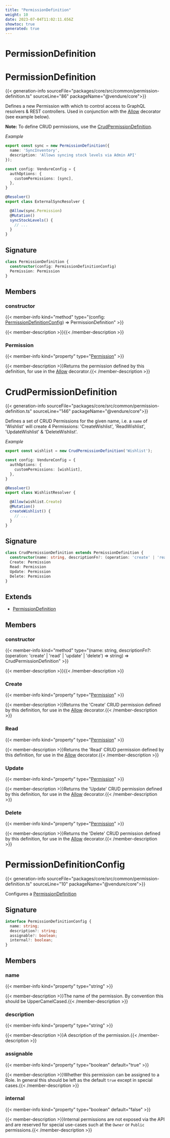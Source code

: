 ```yaml
---
title: "PermissionDefinition"
weight: 10
date: 2023-07-04T11:02:11.656Z
showtoc: true
generated: true
---
```

<!-- This file was generated from the Vendure source. Do not modify. Instead, re-run the "docs:build" script -->

# PermissionDefinition
<div class="symbol">


# PermissionDefinition

{{< generation-info sourceFile="packages/core/src/common/permission-definition.ts" sourceLine="86" packageName="@vendure/core">}}

Defines a new Permission with which to control access to GraphQL resolvers & REST controllers.
Used in conjunction with the <a href='/typescript-api/request/allow-decorator#allow'>Allow</a> decorator (see example below).

**Note:** To define CRUD permissions, use the <a href='/typescript-api/auth/permission-definition#crudpermissiondefinition'>CrudPermissionDefinition</a>.

*Example*

```TypeScript
export const sync = new PermissionDefinition({
  name: 'SyncInventory',
  description: 'Allows syncing stock levels via Admin API'
});
```

```TypeScript
const config: VendureConfig = {
  authOptions: {
    customPermissions: [sync],
  },
}
```

```TypeScript
@Resolver()
export class ExternalSyncResolver {

  @Allow(sync.Permission)
  @Mutation()
  syncStockLevels() {
    // ...
  }
}
```

## Signature

```TypeScript
class PermissionDefinition {
  constructor(config: PermissionDefinitionConfig)
  Permission: Permission
}
```
## Members

### constructor

{{< member-info kind="method" type="(config: <a href='/typescript-api/auth/permission-definition#permissiondefinitionconfig'>PermissionDefinitionConfig</a>) => PermissionDefinition"  >}}

{{< member-description >}}{{< /member-description >}}

### Permission

{{< member-info kind="property" type="<a href='/typescript-api/common/permission#permission'>Permission</a>"  >}}

{{< member-description >}}Returns the permission defined by this definition, for use in the
<a href='/typescript-api/request/allow-decorator#allow'>Allow</a> decorator.{{< /member-description >}}


</div>
<div class="symbol">


# CrudPermissionDefinition

{{< generation-info sourceFile="packages/core/src/common/permission-definition.ts" sourceLine="146" packageName="@vendure/core">}}

Defines a set of CRUD Permissions for the given name, i.e. a `name` of 'Wishlist' will create
4 Permissions: 'CreateWishlist', 'ReadWishlist', 'UpdateWishlist' & 'DeleteWishlist'.

*Example*

```TypeScript
export const wishlist = new CrudPermissionDefinition('Wishlist');
```

```TypeScript
const config: VendureConfig = {
  authOptions: {
    customPermissions: [wishlist],
  },
}
```

```TypeScript
@Resolver()
export class WishlistResolver {

  @Allow(wishlist.Create)
  @Mutation()
  createWishlist() {
    // ...
  }
}
```

## Signature

```TypeScript
class CrudPermissionDefinition extends PermissionDefinition {
  constructor(name: string, descriptionFn?: (operation: 'create' | 'read' | 'update' | 'delete') => string)
  Create: Permission
  Read: Permission
  Update: Permission
  Delete: Permission
}
```
## Extends

 * <a href='/typescript-api/auth/permission-definition#permissiondefinition'>PermissionDefinition</a>


## Members

### constructor

{{< member-info kind="method" type="(name: string, descriptionFn?: (operation: 'create' | 'read' | 'update' | 'delete') =&#62; string) => CrudPermissionDefinition"  >}}

{{< member-description >}}{{< /member-description >}}

### Create

{{< member-info kind="property" type="<a href='/typescript-api/common/permission#permission'>Permission</a>"  >}}

{{< member-description >}}Returns the 'Create' CRUD permission defined by this definition, for use in the
<a href='/typescript-api/request/allow-decorator#allow'>Allow</a> decorator.{{< /member-description >}}

### Read

{{< member-info kind="property" type="<a href='/typescript-api/common/permission#permission'>Permission</a>"  >}}

{{< member-description >}}Returns the 'Read' CRUD permission defined by this definition, for use in the
<a href='/typescript-api/request/allow-decorator#allow'>Allow</a> decorator.{{< /member-description >}}

### Update

{{< member-info kind="property" type="<a href='/typescript-api/common/permission#permission'>Permission</a>"  >}}

{{< member-description >}}Returns the 'Update' CRUD permission defined by this definition, for use in the
<a href='/typescript-api/request/allow-decorator#allow'>Allow</a> decorator.{{< /member-description >}}

### Delete

{{< member-info kind="property" type="<a href='/typescript-api/common/permission#permission'>Permission</a>"  >}}

{{< member-description >}}Returns the 'Delete' CRUD permission defined by this definition, for use in the
<a href='/typescript-api/request/allow-decorator#allow'>Allow</a> decorator.{{< /member-description >}}


</div>
<div class="symbol">


# PermissionDefinitionConfig

{{< generation-info sourceFile="packages/core/src/common/permission-definition.ts" sourceLine="10" packageName="@vendure/core">}}

Configures a <a href='/typescript-api/auth/permission-definition#permissiondefinition'>PermissionDefinition</a>

## Signature

```TypeScript
interface PermissionDefinitionConfig {
  name: string;
  description?: string;
  assignable?: boolean;
  internal?: boolean;
}
```
## Members

### name

{{< member-info kind="property" type="string"  >}}

{{< member-description >}}The name of the permission. By convention this should be
UpperCamelCased.{{< /member-description >}}

### description

{{< member-info kind="property" type="string"  >}}

{{< member-description >}}A description of the permission.{{< /member-description >}}

### assignable

{{< member-info kind="property" type="boolean" default="true"  >}}

{{< member-description >}}Whether this permission can be assigned to a Role. In general this
should be left as the default `true` except in special cases.{{< /member-description >}}

### internal

{{< member-info kind="property" type="boolean" default="false"  >}}

{{< member-description >}}Internal permissions are not exposed via the API and are reserved for
special use-cases such at the `Owner` or `Public` permissions.{{< /member-description >}}


</div>
